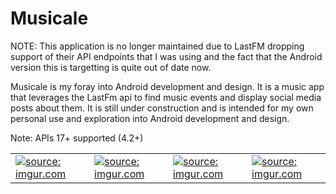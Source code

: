 Musicale
========
NOTE: This application is no longer maintained due to LastFM dropping support of their API endpoints that I was using and the fact that the Android version this is targetting is quite out of date now.

Musicale is my foray into Android development and design. It is a music app that leverages the LastFm api to find music events and display social media posts about them. It is still under construction and is intended for my own personal use and exploration into Android development and design.

Note: APIs 17+ supported (4.2+)

<table style="width:100%">
  <tr>
    <td>
      <a href="http://imgur.com/oCAvtlI"><img src="http://i.imgur.com/oCAvtlIl.png" title="source: imgur.com" /></a>     </td>
    <td>
      <a href="http://imgur.com/xOff4qs"><img src="http://i.imgur.com/xOff4qsl.png" title="source: imgur.com" /></a>     </td>
    <td>
      <a href="http://imgur.com/MGUMzE6"><img src="http://i.imgur.com/MGUMzE6l.png" title="source: imgur.com" /></a>     </td>
    <td>
      <a href="http://imgur.com/zZS2DzK"><img src="http://i.imgur.com/zZS2DzKl.png" title="source: imgur.com" /></a>
    </td>
  </tr>
</table>

